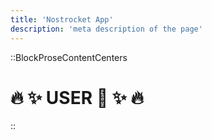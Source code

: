 ```yaml
---
title: 'Nostrocket App'
description: 'meta description of the page'
---
```


::BlockProseContentCenters

# 🔥 ✨ USER 🤖 ✨ 🔥

::

